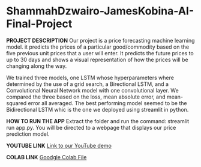 # ShammahDzwairo-JamesKobina-AI-Final-Project

**PROJECT DESCRIPTION**
Our project is a price forecasting machine learning model. it predicts the prices of a particular good/commodity based on the five previous unit prices that a user will enter. It predicts the future prices to up to 30 days and shows a visual representation of how the prices will be changing along the way. 

We trained three models, one LSTM whose hyperparameters where determined by the use of a grid search, a Birectional LSTM, and a Convolutional Neural Network model with one convolutional layer. We compared the three based on the loss, mean absolute error, and mean-squared error all averaged. The best performing model seemed to be the Bidirectional LSTM whic is the one we deployed using streamlit in python.

**HOW TO RUN THE APP**
Extract the folder and run the command: streamlit run app.py.
You will be directed to a webpage that displays our price prediction model.

**YOUTUBE LINK**
[Link to our YouTube demo](https://youtu.be/DEswmZ9XUzY)

**COLAB LINK**
[Goodgle Colab File](https://colab.research.google.com/drive/1lM9netAXx51YHdFWQA9saJnLlKqC9VZU?usp=sharing)
